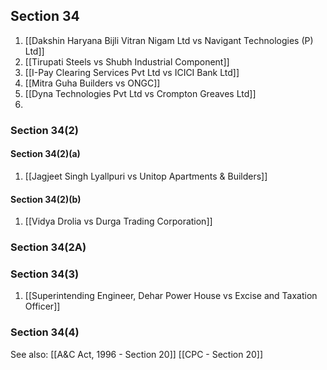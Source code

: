 ## Section 34
1. [[Dakshin Haryana Bijli Vitran Nigam Ltd vs Navigant Technologies (P) Ltd]]
2. [[Tirupati Steels vs Shubh Industrial Component]]
3. [[I-Pay Clearing Services Pvt Ltd vs ICICI Bank Ltd]]
4. [[Mitra Guha Builders vs ONGC]]
5. [[Dyna Technologies Pvt Ltd vs Crompton Greaves Ltd]]
6. 

### Section 34(2)

#### Section 34(2)(a)
1. [[Jagjeet Singh Lyallpuri vs Unitop Apartments & Builders]]

#### Section 34(2)(b)
1. [[Vidya Drolia vs Durga Trading Corporation]]

### Section 34(2A)

### Section 34(3)
1. [[Superintending Engineer, Dehar Power House vs Excise and Taxation Officer]]


### Section 34(4)

See also: 
[[A&C Act, 1996 - Section 20]]
[[CPC - Section 20]]
